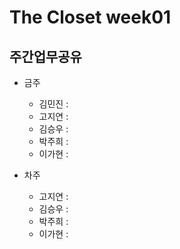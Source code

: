 # The Closet week01
## 주간업무공유

- 금주
   - 김민진 : 
   - 고지연 : 
   - 김승우 : 
   - 박주희 :
   - 이가현 : 

- 차주
  - 고지연 : 
  - 김승우 :
  - 박주희 :
  - 이가현 :

